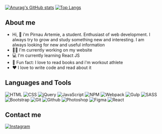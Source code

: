 [![Anurag's GitHub stats](https://github-readme-stats.vercel.app/api?username=ArtemiePirnau&show_icons=true&theme=tokyonight)](https://github.com/anuraghazra/github-readme-stats)   [![Top Langs](https://github-readme-stats.vercel.app/api/top-langs/?username=ArtemiePirnau&layout=compact)](https://github.com/anuraghazra/github-readme-stats)
## About me
- Hi, :wave: i'm Pirnau Artemie, a student. Enthusiast of web development. I always try to grow and study something new and interesting. 
I am always looking for new and useful information
- :man_technologist: I'm currently working on my website
- :computer: I'm currently learning React JS
- :stars: Fun fact: I love to read books and i'm workout athlete
- :hearts: I love to write code and read about it
## Languages and Tools
![HTML](https://img.shields.io/badge/-HTML-e54c21?logo=HTML5&logoColor=white)
![CSS](https://img.shields.io/badge/-CSS-264de4?logo=CSS3&logoColor=white)
![jQuery](https://img.shields.io/badge/-jQuery-1b75bb?logo=jquery&logoColor=white)
![JavaScript](https://img.shields.io/badge/-JavaScript-f7e018?logo=JavaScript&logoColor=white)
![NPM](https://img.shields.io/badge/-NPM-cb3837?logo=npm&logoColor=white)
![Webpack](https://img.shields.io/badge/-Webpack-8ed5fa?logo=webpack&logoColor=white)
![Gulp](https://img.shields.io/badge/-Gulp-eb4a4b?logo=gulp&logoColor=white)
![SASS](https://img.shields.io/badge/-SASS/SCSS-ce679a?logo=sass&logoColor=white)
![Bootstrap](https://img.shields.io/badge/-Bootstrap-8412fc?logo=bootstrap&logoColor=white)
![Git](https://img.shields.io/badge/-Git-f05030?logo=git&logoColor=white)
![Github](https://img.shields.io/badge/-Github-14191e?logo=github&logoColor=white)
![Photoshop](https://img.shields.io/badge/-Photoshop-31a8ff?logo=adobephotoshop&logoColor=white)
![Figma](https://img.shields.io/badge/-Figma-f24d18?logo=figma&logoColor=white)
![React](https://img.shields.io/badge/-ReactJs-61DAFB?logo=react&logoColor=white)
## Contact me
[![Instagram](https://upload.wikimedia.org/wikipedia/commons/thumb/e/e7/Instagram_logo_2016.svg/40px-Instagram_logo_2016.svg.png)](https://www.instagram.com/artemie.js/)

